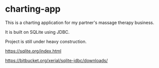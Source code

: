 # charting-app
This is a charting application for my partner's massage therapy business.

It is built on SQLite using JDBC.

Project is still under heavy construction.

https://sqlite.org/index.html

https://bitbucket.org/xerial/sqlite-jdbc/downloads/
